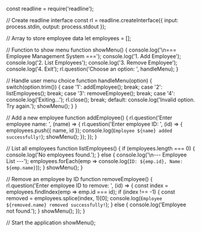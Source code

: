 const readline = require('readline');

// Create readline interface
const rl = readline.createInterface({
  input: process.stdin,
  output: process.stdout
});

// Array to store employee data
let employees = [];

// Function to show menu
function showMenu() {
  console.log('\n=== Employee Management System ===');
  console.log('1. Add Employee');
  console.log('2. List Employees');
  console.log('3. Remove Employee');
  console.log('4. Exit');
  rl.question('Choose an option: ', handleMenu);
}

// Handle user menu choice
function handleMenu(option) {
  switch(option.trim()) {
    case '1':
      addEmployee();
      break;
    case '2':
      listEmployees();
      break;
    case '3':
      removeEmployee();
      break;
    case '4':
      console.log('Exiting...');
      rl.close();
      break;
    default:
      console.log('Invalid option. Try again.');
      showMenu();
  }
}

// Add a new employee
function addEmployee() {
  rl.question('Enter employee name: ', (name) => {
    rl.question('Enter employee ID: ', (id) => {
      employees.push({ name, id });
      console.log(`Employee ${name} added successfully!`);
      showMenu();
    });
  });
}

// List all employees
function listEmployees() {
  if (employees.length === 0) {
    console.log('No employees found.');
  } else {
    console.log('\n--- Employee List ---');
    employees.forEach(emp => console.log(`ID: ${emp.id}, Name: ${emp.name}`));
  }
  showMenu();
}

// Remove an employee by ID
function removeEmployee() {
  rl.question('Enter employee ID to remove: ', (id) => {
    const index = employees.findIndex(emp => emp.id === id);
    if (index !== -1) {
      const removed = employees.splice(index, 1)[0];
      console.log(`Employee ${removed.name} removed successfully!`);
    } else {
      console.log('Employee not found.');
    }
    showMenu();
  });
}

// Start the application
showMenu();
